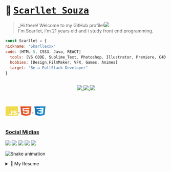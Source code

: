 # 🐍 <samp><a href="https://www.linkedin.com/in/scarllet-souza-2109391b9/"> Scarllet Souza </a></samp>

>_Hi there! Welcome to my GitHub profile!<img width="20px" src="https://github.com/Skarllexxx/Skarllexxx/blob/master/src/Hi.gif"><br>
I'm Scarllet, i'm 21 years old and i study front end programming.

  ```javascript
const Scarllet = {
  nickname: "Skarllexxx"
  code: [HTML 5, CSS3, Java, REACT]
	tools: [VS CODE, Sublime_Text, Photoshop, Illustrator, Premiere, C4D and more...]
	hobbies: [Design,FilmMaker, VFX, Games, Animes]
	target: "Be a FullStack Developer"
 }
```

##

 <div align="center">
  <a href="https://github.com/Skarllexxx">
  <img height="150em" src="https://github-readme-stats.vercel.app/api?username=Skarllexxx&show_icons=true&theme=monokai&include_all_commits=true&count_private=true"/>
  <img height="150em" src="https://github-readme-stats.vercel.app/api/top-langs/?username=Skarllexxx&layout=compact&langs_count=6&theme=monokai"/>
   <img src="https://github-readme-streak-stats.herokuapp.com/?user=Skarllexxx&theme=monokai"/>
</div>
 
 ##
 

 ###
 
<div style="display: inline_block"><br>
  <img align="center" alt="Js" height="30" width="40" src="https://raw.githubusercontent.com/devicons/devicon/master/icons/javascript/javascript-plain.svg">
  <img align="center" alt="HTML" height="30" width="40" src="https://raw.githubusercontent.com/devicons/devicon/master/icons/html5/html5-original.svg">
  <img align="center" alt="CSS" height="30" width="40" src="https://raw.githubusercontent.com/devicons/devicon/master/icons/css3/css3-original.svg">
</div>
 
 <br>
 
  ### Social Midias
 
<div> 
  
  <a href="https://www.instagram.com/skarllex_x/" target="_blank"><img src="https://img.shields.io/badge/-Instagram-%23E4405F?style=for-the-badge&logo=instagram&logoColor=white" target="_blank"></a>
 <a href="https://discord.gg/ybShzdQz" target="_blank"><img src="https://img.shields.io/badge/Discord-7289DA?style=for-the-badge&logo=discord&logoColor=white" target="_blank"></a>
  <a href = "mailto: scarlletdoe.s.s@gmail.com"><img src="https://img.shields.io/badge/-Gmail-%23333?style=for-the-badge&logo=gmail&logoColor=white" target="_blank"></a>
  <a href="https://www.linkedin.com/in/scarllet-souza-2109391b9/" target="_blank"><img src="https://img.shields.io/badge/-LinkedIn-%230077B5?style=for-the-badge&logo=linkedin&logoColor=white" target="_blank"></a> 
  <a href="https://www.youtube.com/channel/UCX_rRewhseUmc__PxWljdlA" target="_blank"><img src="https://img.shields.io/badge/YouTube-FF0000?style=for-the-badge&logo=youtube&logoColor=white" target="_blank"></a>
 
  ![Snake animation](https://github.com/devemdobro/devemdobro/blob/output/github-contribution-grid-snake.svg)

</div>
 
 <!-- MORE INFO -->

<details>
  <summary>📃 My Resume</summary>

## Education

- 📖 **High School**\
📆 2017 - 2020 \
📍 **Colégio Estadual Almirante Álvaro Alberto** - Paraty-RJ, Brazil

## Experience


- 👨‍💼 **Saleswoman and Designer**\
📆 2021 - 2022\
📍 **Monche'Rio Informática Paraty** - Paraty-RJ, Brazil
 
 <img align="right" src="https://img.shields.io/badge/Microsoft%20Office-D83B01?logo=microsoft-office&logoColor=white" />
 <img align="right" src="https://img.shields.io/badge/Microsoft%20Excel-217346?logo=microsoft-excel&logoColor=white"/>
 <img align="right" src="https://img.shields.io/badge/Microsoft%20Word-0078D6?logo=microsoft-word&logoColor=white"/>
 <img align="right" src="https://img.shields.io/badge/Adobe Photoshop-31a8ff?logo=adobephotoshop&logoColor=white"/>
 
 ---
 



